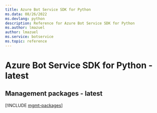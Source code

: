 ```yaml
---
title: Azure Bot Service SDK for Python
ms.data: 08/26/2022
ms.devlang: python
description: Reference for Azure Bot Service SDK for Python
ms.author: lmazuel
author: lmazuel
ms.service: botservice
ms.topic: reference
---
```

# Azure Bot Service SDK for Python - latest

## Management packages - latest
[!INCLUDE [mgmt-packages](bot-service-mgmt-index.md)]